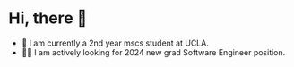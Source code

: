 # Hi, there :wave:
- :bear: I am currently a 2nd year mscs student at UCLA.
- :man_technologist: I am actively looking for 2024 new grad Software Engineer position.
